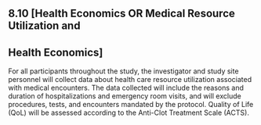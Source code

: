 ## 8.10 [Health Economics OR Medical Resource Utilization and

## Health Economics]
For all participants throughout the study, the investigator and study site personnel will collect
data  about  health  care  resource  utilization  associated  with  medical  encounters.  The  data
collected will include the reasons and duration of hospitalizations and emergency room visits,
and will exclude procedures, tests, and encounters mandated by the protocol. Quality of Life
(QoL) will be assessed according to the Anti-Clot Treatment Scale (ACTS).